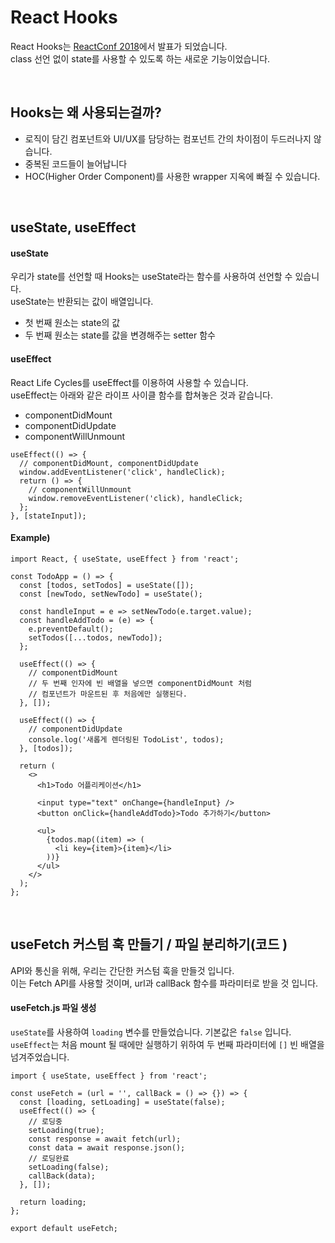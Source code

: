 # React Hooks
React Hooks는 [ReactConf 2018](https://conf.reactjs.org/)에서 발표가 되었습니다.  
class 선언 없이 state를 사용할 수 있도록 하는 새로운 기능이었습니다.

<br>

## Hooks는 왜 사용되는걸까?
* 로직이 담긴 컴포넌트와 UI/UX를 담당하는 컴포넌트 간의 차이점이 두드러나지 않습니다.
* 중복된 코드들이 늘어납니다
* HOC(Higher Order Component)를 사용한 wrapper 지옥에 빠질 수 있습니다.

<br>

## useState, useEffect
#### useState
우리가 state를 선언할 때 Hooks는 useState라는 함수를 사용하여 선언할 수 있습니다.  
useState는 반환되는 값이 배열입니다.
* 첫 번째 원소는 state의 값
* 두 번째 원소는 state를 값을 변경해주는 setter 함수


#### useEffect
React Life Cycles를 useEffect를 이용하여 사용할 수 있습니다.  
useEffect는 아래와 같은 라이프 사이클 함수를 합쳐놓은 것과 같습니다.  
* componentDidMount
* componentDidUpdate
* componentWillUnmount
```
useEffect(() => {
  // componentDidMount, componentDidUpdate
  window.addEventListener('click', handleClick);
  return () => {
    // componentWillUnmount
    window.removeEventListener('click), handleClick;
  };
}, [stateInput]);
```

#### Example)
```
import React, { useState, useEffect } from 'react';

const TodoApp = () => {
  const [todos, setTodos] = useState([]);
  const [newTodo, setNewTodo] = useState();

  const handleInput = e => setNewTodo(e.target.value);
  const handleAddTodo = (e) => {
    e.preventDefault();
    setTodos([...todos, newTodo]);
  };
  
  useEffect(() => {
    // componentDidMount
    // 두 번째 인자에 빈 배열을 넣으면 componentDidMount 처럼
    // 컴포넌트가 마운트된 후 처음에만 실행된다.
  }, []);

  useEffect(() => {
    // componentDidUpdate
    console.log('새롭게 렌더링된 TodoList', todos);
  }, [todos]);

  return (
    <>
      <h1>Todo 어플리케이션</h1>

      <input type="text" onChange={handleInput} />
      <button onClick={handleAddTodo}>Todo 추가하기</button>

      <ul>
        {todos.map((item) => (
          <li key={item}>{item}</li>
        ))}
      </ul>
    </>
  );
};
```

<br>

## useFetch 커스텀 훅 만들기 / 파일 분리하기(코드 )
API와 통신을 위해, 우리는 간단한 커스텀 훅을 만들것 입니다.  
이는 Fetch API를 사용할 것이며, url과 callBack 함수를 파라미터로 받을 것 입니다.

#### useFetch.js 파일 생성
```useState```를 사용하여 ```loading``` 변수를 만들었습니다. 기본값은 ```false``` 입니다.  
```useEffect```는 처음 mount 될 때에만 실행하기 위하여 두 번째 파라미터에 ```[]``` 빈 배열을 넘겨주었습니다.  
```
import { useState, useEffect } from 'react';

const useFetch = (url = '', callBack = () => {}) => {
  const [loading, setLoading] = useState(false);
  useEffect(() => {
    // 로딩중
    setLoading(true);
    const response = await fetch(url);
    const data = await response.json();
    // 로딩완료
    setLoading(false);
    callBack(data);
  }, []);

  return loading;
};

export default useFetch;
```

